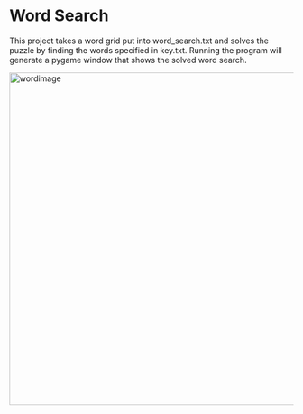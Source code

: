 # Word Search
This project takes a word grid put into word_search.txt and solves the puzzle by finding the words specified in key.txt. Running the program will generate a pygame window that shows the solved word search.

<img width="590" alt="wordimage" src="https://user-images.githubusercontent.com/87237185/196012866-c0148239-886d-47e3-a20b-cb0624af7b30.png">
